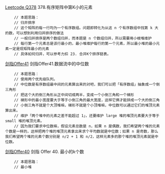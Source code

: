 [Leetcode Q378](java_src/378.有序矩阵中第K小的元素.java) 378.有序矩阵中第K小的元素
```
    // 本题思路：
    // 归并排序
    // 这个矩阵的每一行均为一个有序数组。问题即转化为从这 n 个有序数组中找第 k 大的数，可以想到利用归并排序的做法
    // 一般归并排序是两个数组归并，而本题是 n 个数组归并，所以需要用小根堆维护
    // 每行第一个元素总是该行最小的，最小堆维护每行的第一个元素，所以最小堆的最小元素一定是现矩阵最小的元素
    // 具体如何归并，可以参考力扣 23. 合并K个排序链表。
```

[剑指Offer41](java_src/剑指Offer41.数据流中的中位数.java) 剑指Offer41.数据流中的中位数
```
    // 本题思路：
    // 使用两个优先级队列。
    // 中位数是有序数组最中间的元素算出来的对吧，我们可以把「有序数组」抽象成一个倒三角形
    // 把这个大的倒三角形从正中间切成两半，变成一个小倒三角和一个梯形
    // 梯形中的最小宽度要大于等于小倒三角的最大宽度，这样它俩才能拼成一个大的倒三角
    // 小倒三角不就是个大顶堆嘛，梯形不就是个小顶堆嘛，中位数可以通过它们的堆顶元素算出来。
    // 维护「两个堆中的元素之差不能超过 1」，还要维护 large 堆的堆顶元素要大于等于 small 堆的堆顶元素。
    // 因为我们要求中位数嘛，假设元素总数是 n，如果 n 是偶数，我们希望两个堆的元素个数是一样的，这样把两个堆的堆顶元素拿出来求个平均数就是中位数；如果 n 是奇数，那么我们希望两个堆的元素个数分别是 n/2 + 1 和 n/2，这样元素多的那个堆的堆顶元素就是中位数。
```

[剑指Offer40](java_src/剑指Offer40.最小的k个数.java) 剑指 Offer 40. 最小的k个数
```
    // 本题思路：
    // 最小堆
```